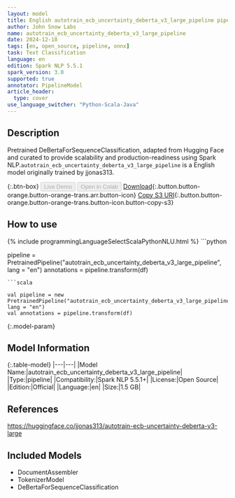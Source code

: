 ```yaml
---
layout: model
title: English autotrain_ecb_uncertainty_deberta_v3_large_pipeline pipeline DeBertaForSequenceClassification from jjonas313
author: John Snow Labs
name: autotrain_ecb_uncertainty_deberta_v3_large_pipeline
date: 2024-12-18
tags: [en, open_source, pipeline, onnx]
task: Text Classification
language: en
edition: Spark NLP 5.5.1
spark_version: 3.0
supported: true
annotator: PipelineModel
article_header:
  type: cover
use_language_switcher: "Python-Scala-Java"
---
```


## Description

Pretrained DeBertaForSequenceClassification, adapted from Hugging Face and curated to provide scalability and production-readiness using Spark NLP.`autotrain_ecb_uncertainty_deberta_v3_large_pipeline` is a English model originally trained by jjonas313.

{:.btn-box}
<button class="button button-orange" disabled>Live Demo</button>
<button class="button button-orange" disabled>Open in Colab</button>
[Download](https://s3.amazonaws.com/auxdata.johnsnowlabs.com/public/models/autotrain_ecb_uncertainty_deberta_v3_large_pipeline_en_5.5.1_3.0_1734562060583.zip){:.button.button-orange.button-orange-trans.arr.button-icon}
[Copy S3 URI](s3://auxdata.johnsnowlabs.com/public/models/autotrain_ecb_uncertainty_deberta_v3_large_pipeline_en_5.5.1_3.0_1734562060583.zip){:.button.button-orange.button-orange-trans.button-icon.button-copy-s3}

## How to use



<div class="tabs-box" markdown="1">
{% include programmingLanguageSelectScalaPythonNLU.html %}
```python

pipeline = PretrainedPipeline("autotrain_ecb_uncertainty_deberta_v3_large_pipeline", lang = "en")
annotations =  pipeline.transform(df)   

```
```scala

val pipeline = new PretrainedPipeline("autotrain_ecb_uncertainty_deberta_v3_large_pipeline", lang = "en")
val annotations = pipeline.transform(df)

```
</div>

{:.model-param}
## Model Information

{:.table-model}
|---|---|
|Model Name:|autotrain_ecb_uncertainty_deberta_v3_large_pipeline|
|Type:|pipeline|
|Compatibility:|Spark NLP 5.5.1+|
|License:|Open Source|
|Edition:|Official|
|Language:|en|
|Size:|1.5 GB|

## References

https://huggingface.co/jjonas313/autotrain-ecb-uncertainty-deberta-v3-large

## Included Models

- DocumentAssembler
- TokenizerModel
- DeBertaForSequenceClassification